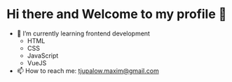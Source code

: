 # Hi there and Welcome to my profile 👋

- 🌱 I’m currently learning frontend development
  - HTML
  - CSS
  - JavaScript
  - VueJS
- 📫 How to reach me: tjupalow.maxim@gmail.com
